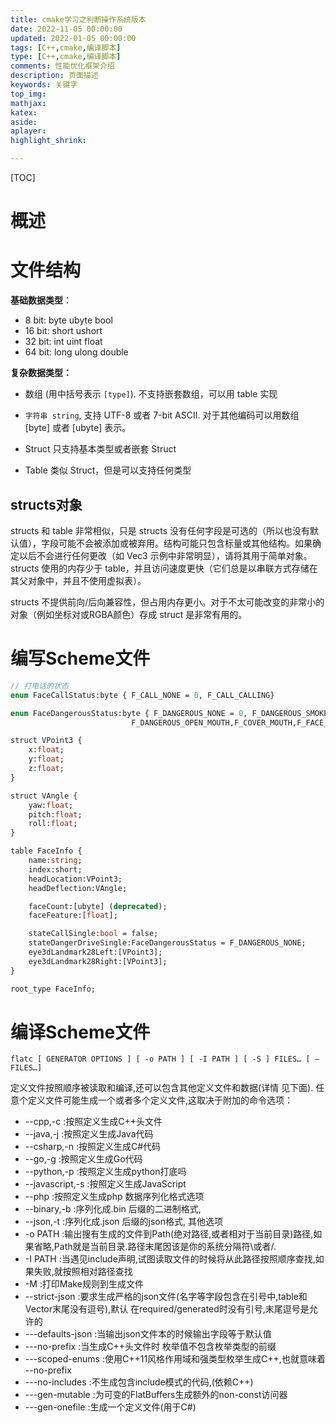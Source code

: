 ```yaml
---
title: cmake学习之判断操作系统版本
date: 2022-11-05 00:00:00
updated: 2022-01-05 00:00:00
tags: [C++,cmake,编译脚本]
type: [C++,cmake,编译脚本]
comments: 性能优化框架介绍
description: 页面描述
keywords: 关键字
top_img:
mathjax:
katex:
aside:
aplayer:
highlight_shrink:

---
```


[TOC]

# 概述



# 文件结构

**基础数据类型**：

- 8 bit: byte ubyte bool
- 16 bit: short ushort
- 32 bit: int uint float
- 64 bit: long ulong double

**复杂数据类型：**

- 数组 (用中括号表示 `[type]`). 不支持嵌套数组，可以用 table 实现
- `字符串 string`, 支持 UTF-8 或者 7-bit ASCII. 对于其他编码可以用数组 [byte] 或者 [ubyte] 表示。

- Struct 只支持基本类型或者嵌套 Struct

- Table 类似 Struct，但是可以支持任何类型

  

## structs对象

structs 和 table 非常相似，只是 structs 没有任何字段是可选的（所以也没有默认值），字段可能不会被添加或被弃用。结构可能只包含标量或其他结构。如果确定以后不会进行任何更改（如 Vec3 示例中非常明显），请将其用于简单对象。structs 使用的内存少于 table，并且访问速度更快（它们总是以串联方式存储在其父对象中，并且不使用虚拟表）。

structs 不提供前向/后向兼容性，但占用内存更小。对于不太可能改变的非常小的对象（例如坐标对或RGBA颜色）存成 struct 是非常有用的。

# 编写Scheme文件

```protobuf
// 打电话的状态
enum FaceCallStatus:byte { F_CALL_NONE = 0, F_CALL_CALLING}

enum FaceDangerousStatus:byte { F_DANGEROUS_NONE = 0, F_DANGEROUS_SMOKE,F_DANGEROUS_SILENCE,F_DANGEROUS_DRINK,
                           F_DANGEROUS_OPEN_MOUTH,F_COVER_MOUTH,F_FACE_MASK,F_COVER_NONE

struct VPoint3 {
    x:float;
    y:float;
    z:float;
}

struct VAngle {
    yaw:float;
    pitch:float;
    roll:float;
}

table FaceInfo {
    name:string;
    index:short;
    headLocation:VPoint3;
    headDeflection:VAngle;

    faceCount:[ubyte] (deprecated);
    faceFeature:[float];

    stateCallSingle:bool = false;
    stateDangerDriveSingle:FaceDangerousStatus = F_DANGEROUS_NONE;
    eye3dLandmark28Left:[VPoint3];
    eye3dLandmark28Right:[VPoint3];
}

root_type FaceInfo;
```



# 编译Scheme文件

```shell
flatc [ GENERATOR OPTIONS ] [ -o PATH ] [ -I PATH ] [ -S ] FILES… [ – FILES…]
```

定义文件按照顺序被读取和编译,还可以包含其他定义文件和数据(详情 见下面).
任意个定义文件可能生成一个或者多个定义文件,这取决于附加的命令选项：

- --cpp,-c :按照定义生成C++头文件
- --java,-j :按照定义生成Java代码
- --csharp,-n :按照定义生成C#代码
- --go,-g :按照定义生成Go代码
- --python,-p :按照定义生成python打底吗
- --javascript,-s :按照定义生成JavaScript
- --php :按照定义生成php
  数据序列化格式选项
- --binary,-b :序列化成.bin 后缀的二进制格式,
- --json,-t :序列化成.json 后缀的json格式,
  其他选项
- -o PATH :输出搜有生成的文件到Path(绝对路径,或者相对于当前目录)路径,如果省略,Path就是当前目录.路径末尾因该是你的系统分隔符\或者/.
- -I PATH :当遇见include声明,试图读取文件的时候将从此路径按照顺序查找,如果失败,就按照相对路径查找
- -M :打印Make规则到生成文件
- --strict-json :要求生成严格的json文件(名字等字段包含在引号中,table和Vector末尾没有逗号),默认 在required/generated时没有引号,末尾逗号是允许的
- ---defaults-json :当输出json文件本的时候输出字段等于默认值
- ---no-prefix :当生成C++头文件时 枚举值不包含枚举类型的前缀
- ---scoped-enums :使用C++11风格作用域和强类型枚举生成C++,也就意味着 --no-prefix
- ---no-includes :不生成包含include模式的代码,(依赖C++)
- ---gen-mutable :为可变的FlatBuffers生成额外的non-const访问器
- ---gen-onefile :生成一个定义文件(用于C#)

